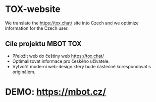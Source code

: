 # TOX-website
We translate the https://tox.chat/ site into Czech and we optimize information for the Czech user.

## Cíle projektu MBOT TOX
- Přeložit web do češtiny web https://tox.chat/
- Optimalizovat informace pro českého uživatele. 
- Vytvořit moderní web-design který bude částečně korespondovat s originálem.

# DEMO: https://mbot.cz/
